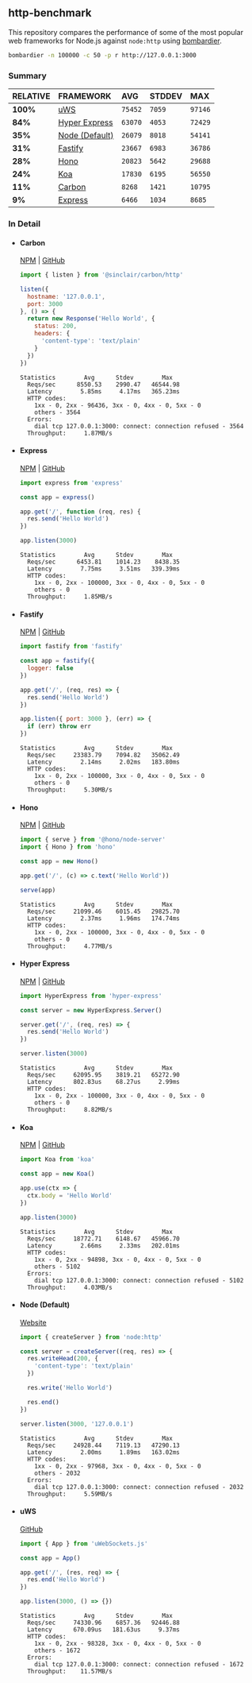 ## http-benchmark

This repository compares the performance of some of the most popular web frameworks for Node.js against `node:http` using [bombardier](https://github.com/codesenberg/bombardier).

```bash
bombardier -n 100000 -c 50 -p r http://127.0.0.1:3000
```

### Summary

| RELATIVE | FRAMEWORK | AVG | STDDEV | MAX |
| :--- | :--- | :--- | :--- | :--- |
| **100%** | [uWS](#uws) | `75452` | `7059` | `97146` |
| **84%** | [Hyper Express](#hyper-express) | `63070` | `4053` | `72429` |
| **35%** | [Node (Default)](#node-default) | `26079` | `8018` | `54141` |
| **31%** | [Fastify](#fastify) | `23667` | `6983` | `36786` |
| **28%** | [Hono](#hono) | `20823` | `5642` | `29688` |
| **24%** | [Koa](#koa) | `17830` | `6195` | `56550` |
| **11%** | [Carbon](#carbon) | `8268` | `1421` | `10795` |
| **9%** | [Express](#express) | `6466` | `1034` | `8685` |


### In Detail

- #### Carbon
  [NPM](https://npmjs.com/@sinclair/carbon) | [GitHub](https://github.com/sinclairzx81/carbon)
  ```js
  import { listen } from '@sinclair/carbon/http'

  listen({
    hostname: '127.0.0.1',
    port: 3000
  }, () => {
    return new Response('Hello World', {
      status: 200,
      headers: {
        'content-type': 'text/plain'
      }
    })
  })
  ```

  ```
  Statistics        Avg      Stdev        Max
    Reqs/sec      8550.53    2990.47   46544.98
    Latency        5.85ms     4.17ms   365.23ms
    HTTP codes:
      1xx - 0, 2xx - 96436, 3xx - 0, 4xx - 0, 5xx - 0
      others - 3564
    Errors:
      dial tcp 127.0.0.1:3000: connect: connection refused - 3564
    Throughput:     1.87MB/s
  ```

- #### Express
  [NPM](https://npmjs.com/express) | [GitHub](https://github.com/expressjs/express)
  ```js
  import express from 'express'

  const app = express()

  app.get('/', function (req, res) {
    res.send('Hello World')
  })

  app.listen(3000)
  ```

  ```
  Statistics        Avg      Stdev        Max
    Reqs/sec      6453.81    1014.23    8438.35
    Latency        7.75ms     3.51ms   339.39ms
    HTTP codes:
      1xx - 0, 2xx - 100000, 3xx - 0, 4xx - 0, 5xx - 0
      others - 0
    Throughput:     1.85MB/s
  ```

- #### Fastify
  [NPM](https://npmjs.com/fastify) | [GitHub](https://github.com/fastify/fastify)
  ```js
  import fastify from 'fastify'

  const app = fastify({
    logger: false
  })

  app.get('/', (req, res) => {
    res.send('Hello World')
  })

  app.listen({ port: 3000 }, (err) => {
    if (err) throw err
  })
  ```

  ```
  Statistics        Avg      Stdev        Max
    Reqs/sec     23383.79    7094.82   35062.49
    Latency        2.14ms     2.02ms   183.80ms
    HTTP codes:
      1xx - 0, 2xx - 100000, 3xx - 0, 4xx - 0, 5xx - 0
      others - 0
    Throughput:     5.30MB/s
  ```

- #### Hono
  [NPM](https://npmjs.com/hono) | [GitHub](https://github.com/honojs/hono)
  ```js
  import { serve } from '@hono/node-server'
  import { Hono } from 'hono'

  const app = new Hono()

  app.get('/', (c) => c.text('Hello World'))

  serve(app)
  ```

  ```
  Statistics        Avg      Stdev        Max
    Reqs/sec     21099.46    6015.45   29825.70
    Latency        2.37ms     1.96ms   174.74ms
    HTTP codes:
      1xx - 0, 2xx - 100000, 3xx - 0, 4xx - 0, 5xx - 0
      others - 0
    Throughput:     4.77MB/s
  ```

- #### Hyper Express
  [NPM](https://npmjs.com/hyper-express) | [GitHub](https://github.com/kartikk221/hyper-express)
  ```js
  import HyperExpress from 'hyper-express'

  const server = new HyperExpress.Server()

  server.get('/', (req, res) => {
    res.send('Hello World')
  })

  server.listen(3000)
  ```

  ```
  Statistics        Avg      Stdev        Max
    Reqs/sec     62095.95    3819.21   65272.90
    Latency      802.83us    68.27us     2.99ms
    HTTP codes:
      1xx - 0, 2xx - 100000, 3xx - 0, 4xx - 0, 5xx - 0
      others - 0
    Throughput:     8.82MB/s
  ```

- #### Koa
  [NPM](https://npmjs.com/koa) | [GitHub](https://github.com/koajs/koa)
  ```js
  import Koa from 'koa'

  const app = new Koa()

  app.use(ctx => {
    ctx.body = 'Hello World'
  })

  app.listen(3000)
  ```

  ```
  Statistics        Avg      Stdev        Max
    Reqs/sec     18772.71    6148.67   45966.70
    Latency        2.66ms     2.33ms   202.01ms
    HTTP codes:
      1xx - 0, 2xx - 94898, 3xx - 0, 4xx - 0, 5xx - 0
      others - 5102
    Errors:
      dial tcp 127.0.0.1:3000: connect: connection refused - 5102
    Throughput:     4.03MB/s
  ```

- #### Node (Default)
  [Website](https://nodejs.org/api/http.html)
  ```js
  import { createServer } from 'node:http'

  const server = createServer((req, res) => {
    res.writeHead(200, {
      'content-type': 'text/plain'
    })

    res.write('Hello World')

    res.end()
  })

  server.listen(3000, '127.0.0.1')
  ```

  ```
  Statistics        Avg      Stdev        Max
    Reqs/sec     24928.44    7119.13   47290.13
    Latency        2.00ms     1.89ms   163.02ms
    HTTP codes:
      1xx - 0, 2xx - 97968, 3xx - 0, 4xx - 0, 5xx - 0
      others - 2032
    Errors:
      dial tcp 127.0.0.1:3000: connect: connection refused - 2032
    Throughput:     5.59MB/s
  ```

- #### uWS
  [GitHub](https://github.com/uNetworking/uWebSockets.js)
  ```js
  import { App } from 'uWebSockets.js'

  const app = App()

  app.get('/', (res, req) => {
    res.end('Hello World')
  })

  app.listen(3000, () => {})
  ```

  ```
  Statistics        Avg      Stdev        Max
    Reqs/sec     74330.96    6857.36   92446.88
    Latency      670.09us   181.63us     9.37ms
    HTTP codes:
      1xx - 0, 2xx - 98328, 3xx - 0, 4xx - 0, 5xx - 0
      others - 1672
    Errors:
      dial tcp 127.0.0.1:3000: connect: connection refused - 1672
    Throughput:    11.57MB/s
  ```


